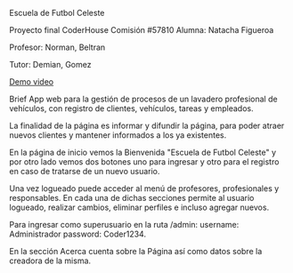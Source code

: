 Escuela de Futbol Celeste

Proyecto final CoderHouse Comisión #57810
Alumna: Natacha Figueroa

Profesor: Norman, Beltran

Tutor: Demian, Gomez

[Demo video](https://drive.google.com/file/d/1sm4ez1t7CY7angQCgE5uPnRGSuLSvCb6/view?usp=sharing)

Brief
App web para la gestión de procesos de un lavadero profesional de vehículos, con registro de clientes, vehículos, tareas y empleados.

La finalidad de la página es informar y difundir la página, para poder atraer nuevos clientes y mantener informados a los ya existentes. 

En la página de inicio vemos la Bienvenida "Escuela de Futbol Celeste" y por otro lado vemos dos botones uno para ingresar y otro para el registro en caso de tratarse de un nuevo usuario. 

Una vez logueado puede acceder al menú de profesores, profesionales y responsables. En cada una de dichas secciones permite al usuario logueado, realizar cambios, eliminar perfiles e incluso agregar nuevos. 

Para ingresar como superusuario en la ruta /admin:
username: Administrador password: Coder1234.

En la sección Acerca cuenta sobre la Página así como datos sobre la creadora de la misma. 